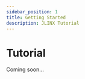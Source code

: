 ```yaml
---
sidebar_position: 1
title: Getting Started
description: JLINX Tutorial
---
```


# Tutorial

Coming soon…
